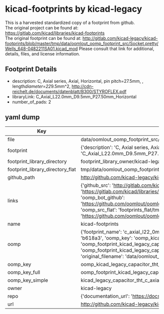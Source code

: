 # kicad-footprints by kicad-legacy  
This is a harvested standardized copy of a footprint from github.  
The original project can be found at:  
https://gitlab.com/kicad/libraries/kicad-footprints  
The original footprint can be found at:
http://gitlab.com/kicad-legacy/kicad-footprints/blob/master/tmp/data/oomlout_oomp_footprint_src/Socket.pretty/Wells_648-0482211SA01.kicad_mod
Please consult that link for additional, details, files, and license information.  
## Footprint Details
* description: C, Axial series, Axial, Horizontal, pin pitch=27.5mm, , length*diameter=22*9.5mm^2, http://cdn-reichelt.de/documents/datenblatt/B300/STYROFLEX.pdf  
* libraryLink: C_Axial_L22.0mm_D9.5mm_P27.50mm_Horizontal  
* number_of_pads: 2  
## yaml dump  
| Key | Value |  
| --- | --- |  
| file | data/oomlout_oomp_footprint_src/kicad-footprints/Capacitor_THT.pretty/C_Axial_L22.0mm_D9.5mm_P27.50mm_Horizontal.kicad_mod |  
| footprint | {'description': 'C, Axial series, Axial, Horizontal, pin pitch=27.5mm, , length*diameter=22*9.5mm^2, http://cdn-reichelt.de/documents/datenblatt/B300/STYROFLEX.pdf', 'libraryLink': 'C_Axial_L22.0mm_D9.5mm_P27.50mm_Horizontal', 'number_of_pads': 2} |  
| footprint_library_directory | footprint_library_owner/kicad-legacy_kicad-footprints |  
| footprint_library_directory_flat | tmp/data/oomlout_oomp_footprint_src/footprints_flat/kicad_legacy_capacitor_tht_c_axial_l22_0mm_d9_5mm_p27_50mm_horizontal/working |  
| github_path | http://github.com/kicad-legacy/kicad-footprints/blob/master/tmp/data/oomlout_oomp_footprint_src/Capacitor_THT.pretty/C_Axial_L22.0mm_D9.5mm_P27.50mm_Horizontal.kicad_mod |  
| links | {'github_src': 'http://gitlab.com/kicad-legacy/kicad-footprints/blob/master/tmp/data/oomlout_oomp_footprint_src/Socket.pretty/Wells_648-0482211SA01.kicad_mod', 'github_src_repo': 'https://gitlab.com/kicad/libraries/kicad-footprints', 'oomp_bot': 'tmp/data/oomlout_oomp_footprint_src/footprints/kicad_legacy_capacitor_tht_c_axial_l22_0mm_d9_5mm_p27_50mm_horizontal/working', 'oomp_bot_github': 'https://github.com/oomlout/oomlout_oomp_footprint_bot/tree/main/tmp/data/oomlout_oomp_footprint_src/footprints/kicad_legacy_capacitor_tht_c_axial_l22_0mm_d9_5mm_p27_50mm_horizontal/working', 'oomp_src_flat': 'footprints_flat/tmp/data/oomlout_oomp_footprint_src/footprints_flat/kicad_legacy_capacitor_tht_c_axial_l22_0mm_d9_5mm_p27_50mm_horizontal/working', 'oomp_src_flat_github': 'https://github.com/oomlout/oomlout_oomp_footprint_src/tree/main/tmp/data/oomlout_oomp_footprint_src/footprints_flat/kicad_legacy_capacitor_tht_c_axial_l22_0mm_d9_5mm_p27_50mm_horizontal/working'} |  
| name | kicad-footprints |  
| oomp | {'footprint_name': 'c_axial_l22_0mm_d9_5mm_p27_50mm_horizontal', 'library_name': 'capacitor_tht', 'md5': 'b618a388f7bccd561407d3aa1316bce2', 'md5_10': 'b618a388f7', 'md5_5': 'b618a', 'md5_6': 'b618a3', 'oomp_key': 'oomp_kicad_legacy_capacitor_tht_c_axial_l22_0mm_d9_5mm_p27_50mm_horizontal', 'oomp_key_extra': 'oomp_footprint_kicad_legacy_capacitor_tht_c_axial_l22_0mm_d9_5mm_p27_50mm_horizontal', 'oomp_key_full': 'oomp_footprint_kicad_legacy_capacitor_tht_c_axial_l22_0mm_d9_5mm_p27_50mm_horizontal_b618a3', 'oomp_key_simple': 'kicad_legacy_capacitor_tht_c_axial_l22_0mm_d9_5mm_p27_50mm_horizontal', 'original_filename': 'data/oomlout_oomp_footprint_src/kicad-footprints/Capacitor_THT.pretty/C_Axial_L22.0mm_D9.5mm_P27.50mm_Horizontal.kicad_mod', 'owner_name': 'kicad_legacy'} |  
| oomp_key | oomp_kicad_legacy_capacitor_tht_c_axial_l22_0mm_d9_5mm_p27_50mm_horizontal |  
| oomp_key_full | oomp_footprint_kicad_legacy_capacitor_tht_c_axial_l22_0mm_d9_5mm_p27_50mm_horizontal |  
| oomp_key_simple | kicad_legacy_capacitor_tht_c_axial_l22_0mm_d9_5mm_p27_50mm_horizontal |  
| owner | kicad-legacy |  
| repo | {'documentation_url': 'https://docs.github.com/rest/repos/repos#get-a-repository', 'message': 'Not Found'} |  
| url | http://github.com/kicad-legacy/kicad-footprints |  


